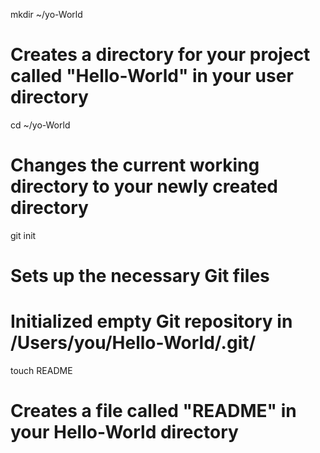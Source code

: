 mkdir ~/yo-World
# Creates a directory for your project called "Hello-World" in your user directory

cd ~/yo-World
# Changes the current working directory to your newly created directory

git init
# Sets up the necessary Git files
# Initialized empty Git repository in /Users/you/Hello-World/.git/

touch README
# Creates a file called "README" in your Hello-World directory
